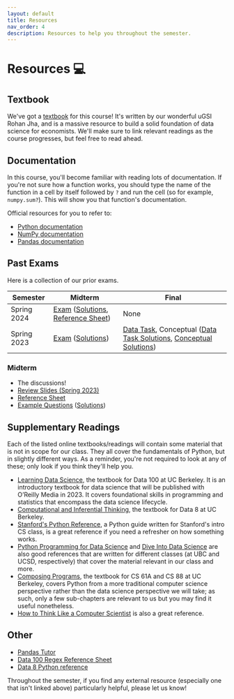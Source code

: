 ```yaml
---
layout: default
title: Resources
nav_order: 4
description: Resources to help you throughout the semester.
---
```


# Resources 💻

## Textbook

We've got a [textbook](https://www.econ148.org/textbook/content/intro.html) for this course! It's written by our wonderful uGSI Rohan Jha, and is a massive resource to build a solid foundation of data science for economists. We'll make sure to link relevant readings as the course progresses, but feel free to read ahead. 

## Documentation

In this course, you'll become familiar with reading lots of documentation. If you're not sure how a function works, you should type the name of the function in a cell by itself followed by `?` and run the cell (so for example, `numpy.sum?`). This will show you that function's documentation.

Official resources for you to refer to:
- [Python documentation](https://docs.python.org/3/tutorial/index.html)
- [NumPy documentation](https://numpy.org/doc/stable/)
- [Pandas documentation](https://pandas.pydata.org/docs/index.html)

## Past Exams
Here is a collection of our prior exams.

| Semester | Midterm | Final |
| --- | --- | --- |
| Spring 2024 | [Exam](https://drive.google.com/file/d/1rPAnI79be0QSwMYHGGzP2VfmWUXpnzj6/view?usp=sharing) ([Solutions](https://drive.google.com/file/d/1-sJLY_T8hDFV0ez3iHC5cqPWx7pLSnB4/view?usp=sharing), [Reference Sheet](https://drive.google.com/file/d/1M1rGJHBYV7oa8Zk4MkiMu_a-a5evH7i9/view?usp=sharing)) | None |
| Spring 2023 | [Exam](https://drive.google.com/file/d/1jxz1SmqidKlkgul4okuogQzeTC8Re-co/view?usp=sharing) ([Solutions](https://drive.google.com/file/d/1MvOErnR37l4cCD3K9ytGHwzpQl9nKmw5/view?usp=sharing)) | [Data Task](https://drive.google.com/file/d/1hRDgJeW8w8GzKVDvEPYQHIZwQWSYH7Vr/view?usp=sharing), Conceptual ([Data Task Solutions](https://drive.google.com/file/d/1gdei3ykEwEY5NgR7-GBu1Nnm-CVb_xQS/view?usp=sharing), [Conceptual Solutions](https://drive.google.com/file/d/181BDgEC_ZYw_dNbTvOKt2ySJWOvsgDSd/view?usp=sharing))|

### Midterm
- The discussions!
- [Review Slides (Spring 2023)](https://docs.google.com/presentation/d/1DK0rMV_diPzd3RD61yTfJ996Nzx5nwhAhKJskxKUZq8/edit?usp=sharing)
- [Reference Sheet](https://www.econ148.org/sp23/resources/assets/midterm/reference-sheet.pdf)
- [Example Questions](https://www.econ148.org/sp23/resources/assets/midterm/econ148-mt-examples.pdf) ([Solutions](https://www.econ148.org/sp23/resources/assets/midterm/econ148-mt-examples-sol.pdf))

## Supplementary Readings

Each of the listed online textbooks/readings will contain some material that is not in scope for our class. They all cover the fundamentals of Python, but in slightly different ways. As a reminder, you're not required to look at any of these; only look if you think they'll help you.

- [Learning Data Science](https://learningds.org/intro.html), the textbook for Data 100 at UC Berkeley. It is an introductory textbook for data science that will be published with O’Reilly Media in 2023. It covers foundational skills in programming and statistics that encompass the data science lifecycle.
- [Computational and Inferential Thinking](http://inferentialthinking.com), the textbook for Data 8 at UC Berkeley.
- [Stanford's Python Reference](https://cs.stanford.edu/people/nick/py), a Python guide written for Stanford's intro CS class, is a great reference if you need a refresher on how something works.
- [Python Programming for Data Science](https://www.tomasbeuzen.com/python-programming-for-data-science/chapters/chapter1-basics.html) and [Dive Into Data Science](https://eldridgejm.github.io/dive_into_data_science/front.html) are also good references that are written for different classes (at UBC and UCSD, respectively) that cover the material relevant in our class and more.
- [Composing Programs](http://composingprograms.com), the textbook for CS 61A and CS 88 at UC Berkeley, covers Python from a more traditional computer science perspective rather than the data science perspective we will take; as such, only a few sub-chapters are relevant to us but you may find it useful nonetheless. 
- [How to Think Like a Computer Scientist](https://runestone.academy/runestone/books/published/thinkcspy/index.html) is also a great reference.

## Other
- [Pandas Tutor](https://pandastutor.com/)
- [Data 100 Regex Reference Sheet](https://drive.google.com/file/d/1-OkbAv-iLCljI_6b-NcmmmosePbP3jEZ/view)
- [Data 8 Python reference](http://www.data8.org/fa22/reference/)

Throughout the semester, if you find any external resource (especially one that isn't linked above) particularly helpful, please let us know!
